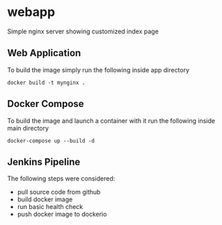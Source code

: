 # webapp
Simple nginx server showing customized index page

## Web Application
To build the image simply run the following inside app directory
```
docker build -t mynginx .
```

## Docker Compose
To build the image and launch a container with it run the following inside main directory
```
docker-compose up --build -d
```

## Jenkins Pipeline
The following steps were considered:
* pull source code from github
* build docker image
* run basic health check
* push docker image to dockerio
